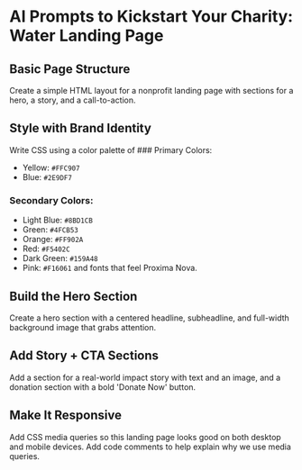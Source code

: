 # AI Prompts to Kickstart Your Charity: Water Landing Page

## Basic Page Structure
Create a simple HTML layout for a nonprofit landing page with sections for a hero, a story, and a call-to-action.

## Style with Brand Identity
Write CSS using a color palette of ### Primary Colors:
- Yellow:     `#FFC907`
- Blue:       `#2E9DF7`

### Secondary Colors:
- Light Blue: `#8BD1CB`
- Green:      `#4FCB53`
- Orange:     `#FF902A`
- Red:        `#F5402C`
- Dark Green: `#159A48`
- Pink:       `#F16061` and fonts that feel Proxima Nova.

## Build the Hero Section
Create a hero section with a centered headline, subheadline, and full-width background image that grabs attention.

## Add Story + CTA Sections
Add a section for a real-world impact story with text and an image, and a donation section with a bold 'Donate Now' button.

## Make It Responsive
Add CSS media queries so this landing page looks good on both desktop and mobile devices. Add code comments to help explain why we use media queries.